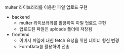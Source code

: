 multer 라이브러리를 이용한 파일 업로드 구현

- backend
  - multer 라이브러리를 활용하여 파일 업로드 구현
  - 업로드된 파일은 uploads 폴더에 저장됨
- frontend
  - 이미지 파일에 대힌 fetch 요청을 위한 데이터 형신 변경
  - FormData를 활용하여 전송
